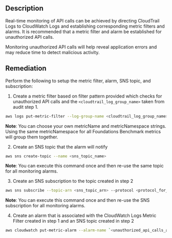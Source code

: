 ## Description

Real-time monitoring of API calls can be achieved by directing CloudTrail Logs to CloudWatch Logs and establishing corresponding metric filters and alarms. It is recommended that a metric filter and alarm be established for unauthorized API calls.

Monitoring unauthorized API calls will help reveal application errors and may reduce time to detect malicious activity.

## Remediation

Perform the following to setup the metric filter, alarm, SNS topic, and subscription:

1. Create a metric filter based on filter pattern provided which checks for unauthorized API calls and the `<cloudtrail_log_group_name>` taken from audit step 1.

```bash
aws logs put-metric-filter --log-group-name <cloudtrail_log_group_name> -- filter-name `<unauthorized_api_calls_metric>` --metric-transformations metricName= `<unauthorized_api_calls_metric>` ,metricNamespace='CISBenchmark',metricValue=1 --filter-pattern '{ ($.errorCode = "*UnauthorizedOperation") || ($.errorCode = "AccessDenied*") }'
```

**Note**: You can choose your own metricName and metricNamespace strings. Using the same metricNamespace for all Foundations Benchmark metrics will group them together.

2. Create an SNS topic that the alarm will notify

```bash
aws sns create-topic --name <sns_topic_name>
```

**Note**: You can execute this command once and then re-use the same topic for all monitoring alarms.

3. Create an SNS subscription to the topic created in step 2

```bash
aws sns subscribe --topic-arn <sns_topic_arn> --protocol <protocol_for_sns> - -notification-endpoint <sns_subscription_endpoints>
```

**Note**: You can execute this command once and then re-use the SNS subscription for all monitoring alarms.

4. Create an alarm that is associated with the CloudWatch Logs Metric Filter created in step 1 and an SNS topic created in step 2

```bash
aws cloudwatch put-metric-alarm --alarm-name `<unauthorized_api_calls_alarm>` --metric-name `<unauthorized_api_calls_metric>` --statistic Sum --period 300 --threshold 1 --comparison-operator GreaterThanOrEqualToThreshold --evaluation-periods 1 -- namespace 'CISBenchmark' --alarm-actions <sns_topic_arn>
```
